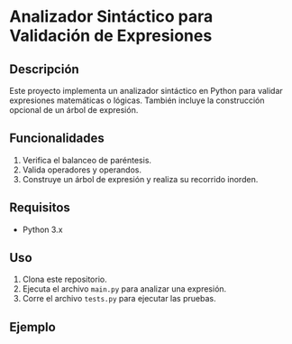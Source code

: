 # Analizador Sintáctico para Validación de Expresiones

## Descripción
Este proyecto implementa un analizador sintáctico en Python para validar expresiones matemáticas o lógicas. También incluye la construcción opcional de un árbol de expresión.

## Funcionalidades
1. Verifica el balanceo de paréntesis.
2. Valida operadores y operandos.
3. Construye un árbol de expresión y realiza su recorrido inorden.

## Requisitos
- Python 3.x

## Uso
1. Clona este repositorio.
2. Ejecuta el archivo `main.py` para analizar una expresión.
3. Corre el archivo `tests.py` para ejecutar las pruebas.

## Ejemplo
```bash

